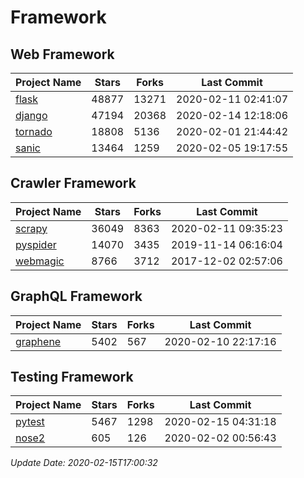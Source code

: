 # Framework

## Web Framework

| Project Name | Stars | Forks | Last Commit |
| ------------ | ----- | ----- | ----------- |
| [flask](https://github.com/pallets/flask) | 48877 | 13271 | 2020-02-11 02:41:07 |
| [django](https://github.com/django/django) | 47194 | 20368 | 2020-02-14 12:18:06 |
| [tornado](https://github.com/tornadoweb/tornado) | 18808 | 5136 | 2020-02-01 21:44:42 |
| [sanic](https://github.com/huge-success/sanic) | 13464 | 1259 | 2020-02-05 19:17:55 |

## Crawler Framework

| Project Name | Stars | Forks | Last Commit |
| ------------ | ----- | ----- | ----------- |
| [scrapy](https://github.com/scrapy/scrapy) | 36049 | 8363 | 2020-02-11 09:35:23 |
| [pyspider](https://github.com/binux/pyspider) | 14070 | 3435 | 2019-11-14 06:16:04 |
| [webmagic](https://github.com/code4craft/webmagic) | 8766 | 3712 | 2017-12-02 02:57:06 |

## GraphQL Framework

| Project Name | Stars | Forks | Last Commit |
| ------------ | ----- | ----- | ----------- |
| [graphene](https://github.com/graphql-python/graphene) | 5402 | 567 | 2020-02-10 22:17:16 |

## Testing Framework

| Project Name | Stars | Forks | Last Commit |
| ------------ | ----- | ----- | ----------- |
| [pytest](https://github.com/pytest-dev/pytest) | 5467 | 1298 | 2020-02-15 04:31:18 |
| [nose2](https://github.com/nose-devs/nose2) | 605 | 126 | 2020-02-02 00:56:43 |

*Update Date: 2020-02-15T17:00:32*